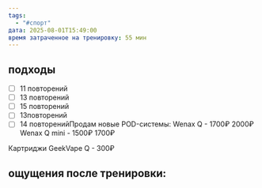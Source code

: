 ```yaml
---
tags:
  - "#спорт"
дата: 2025-08-01T15:49:00
время затраченное на тренировку: 55 мин
---
```


## подходы

 - [ ] 11 повторений 
 - [ ] 13 повторений
 - [ ] 15 повторений
 - [ ] 13повторений
 - [ ] 14 повторенийПродам новые POD-системы:
Wenax Q - 1700₽ 2000₽
Wenax Q mini - 1500₽ 1700₽

Картриджи GeekVape Q - 300₽


 
## ощущения после тренировки:


